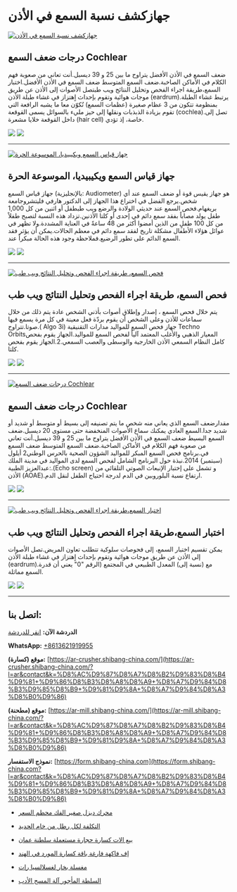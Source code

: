 # جهازكشف نسبة السمع في الأذن

<a href="https://swt.shibang-china.com/?l=ar&img&k=%D8%AC%D9%87%D8%A7%D8%B2%D9%83%D8%B4%D9%81+%D9%86%D8%B3%D8%A8%D8%A9+%D8%A7%D9%84%D8%B3%D9%85%D8%B9+%D9%81%D9%8A+%D8%A7%D9%84%D8%A3%D8%B0%D9%86" target="_blank">![جهازكشف نسبة السمع في الأذن](http://static.shibang-china.com/all-800x300/257.jpg)</a>

## درجات ضعف السمع Cochlear
ضعف السمع في الأذن الأفضل يتراوح ما بين 25 و 39 ديسبل.أنت تعاني من صعوبة فهم الكلام في الأماكن الصاخبة.ضعف السمع المتوسط ضعف السمع في الأذن الأفضل.اختبار السمع،طريقة اجراء الفحص وتحليل النتائج ويب طبتصل الأصوات إلى الأذن عن طريق موجات هوائية وتقوم بإحداث اٍهتزاز في غشاء طبلة الأذن (eardrum).يرتبط غشاء الطبلة بمنظومة تتكون من 3 عظام صغيرة (عظمات السمع) تُكوّن معا ما يشبه الرافعة التي تقوم بزيادة الذبذبات ونقلها إلى حيز مليء بالسوائل يسمى القوقعة (cochlea).تصل إلى داخل القوقعة خلايا مشعرة (hair cell) خاصة، إذ تؤدي.


<a href="https://whatsapp.shibangsoft.com/WhatsApp.php" target="_blank" title="WhatsApp">![](http://static.shibang-china.com/icon/whatsapp.png)</a> <a href="https://swt.shibang-china.com/?l=ar&icon&k=%D8%AC%D9%87%D8%A7%D8%B2%D9%83%D8%B4%D9%81+%D9%86%D8%B3%D8%A8%D8%A9+%D8%A7%D9%84%D8%B3%D9%85%D8%B9+%D9%81%D9%8A+%D8%A7%D9%84%D8%A3%D8%B0%D9%86" target="_blank">![](http://static.shibang-china.com/icon/chat-ar.png)</a>

---

<a href="https://swt.shibang-china.com/?l=ar&img&k=%D8%AC%D9%87%D8%A7%D8%B2%D9%83%D8%B4%D9%81+%D9%86%D8%B3%D8%A8%D8%A9+%D8%A7%D9%84%D8%B3%D9%85%D8%B9+%D9%81%D9%8A+%D8%A7%D9%84%D8%A3%D8%B0%D9%86" target="_blank">![جهاز قياس السمع ويكيبيديا، الموسوعة الحرة](http://static.shibang-china.com/all-800x300/161.jpg)</a>

## جهاز قياس السمع ويكيبيديا، الموسوعة الحرة
جهاز قياس السمع (بالإنجليزية: Audiometer) هو جهاز يقيس قوة أو ضعف السمع عند أي شخص.يرجع الفضل في اختراع هذا الجهاز إلى الدكتور هارفي فليتشروجامعة بريغهام.فحص السمع عند حديثي الولادة والرضع ويب طبطفل أو اثنين من كل 1,000 طفل يولد مصاباً بفقد سمع دائم في إحدى أو كلتا الأذنين.تزداد هذه النسبة لتصبح طفلاً من كل 100 طفلٍ من الذين أمضوا أكثر من 48 ساعةً في العناية المشددة.ولا تظهر في عوائل هؤلاء الأطفال مشكلة تاريخ لفقد سمع دائم في معظم الحالات.يمكن أن يؤثر فقد السمع الدائم على تطور الرضيع.فملاحظة وجود هذه الحالة مبكراً عند.


<a href="https://whatsapp.shibangsoft.com/WhatsApp.php" target="_blank" title="WhatsApp">![](http://static.shibang-china.com/icon/whatsapp.png)</a> <a href="https://swt.shibang-china.com/?l=ar&icon&k=%D8%AC%D9%87%D8%A7%D8%B2%D9%83%D8%B4%D9%81+%D9%86%D8%B3%D8%A8%D8%A9+%D8%A7%D9%84%D8%B3%D9%85%D8%B9+%D9%81%D9%8A+%D8%A7%D9%84%D8%A3%D8%B0%D9%86" target="_blank">![](http://static.shibang-china.com/icon/chat-ar.png)</a>

---

<a href="https://swt.shibang-china.com/?l=ar&img&k=%D8%AC%D9%87%D8%A7%D8%B2%D9%83%D8%B4%D9%81+%D9%86%D8%B3%D8%A8%D8%A9+%D8%A7%D9%84%D8%B3%D9%85%D8%B9+%D9%81%D9%8A+%D8%A7%D9%84%D8%A3%D8%B0%D9%86" target="_blank">![فحص السمع، طريقة اجراء الفحص وتحليل النتائج ويب طب](http://static.shibang-china.com/all-800x300/936.jpg)</a>

## فحص السمع، طريقة اجراء الفحص وتحليل النتائج ويب طب
يتم خلال فحص السمع ، إصدار وإطلاق أصوات بأذني الشخص عادة يتم ذلك من خلال سماعات للأذن وعلى الشخص أن يقوم بردّة فعل معينة في كل مرة يسمع فيها صوتا.تتراوح.( Algo 3i) جهاز فحص السمع للمواليد مدارات التقنيقية Techno Orbitsالمعيار الذهبي والأغلب المعتمد آلياً لفحص السمع للمواليد.الجهاز يقوم بفحص كامل النظام السمعي الأذن الخارجية والوسطى والعصب السمعي.2.الجهاز يقوم بفحص كلتا.


<a href="https://whatsapp.shibangsoft.com/WhatsApp.php" target="_blank" title="WhatsApp">![](http://static.shibang-china.com/icon/whatsapp.png)</a> <a href="https://swt.shibang-china.com/?l=ar&icon&k=%D8%AC%D9%87%D8%A7%D8%B2%D9%83%D8%B4%D9%81+%D9%86%D8%B3%D8%A8%D8%A9+%D8%A7%D9%84%D8%B3%D9%85%D8%B9+%D9%81%D9%8A+%D8%A7%D9%84%D8%A3%D8%B0%D9%86" target="_blank">![](http://static.shibang-china.com/icon/chat-ar.png)</a>

---

<a href="https://swt.shibang-china.com/?l=ar&img&k=%D8%AC%D9%87%D8%A7%D8%B2%D9%83%D8%B4%D9%81+%D9%86%D8%B3%D8%A8%D8%A9+%D8%A7%D9%84%D8%B3%D9%85%D8%B9+%D9%81%D9%8A+%D8%A7%D9%84%D8%A3%D8%B0%D9%86" target="_blank">![درجات ضعف السمع Cochlear](http://static.shibang-china.com/all-800x300/797.jpg)</a>

## درجات ضعف السمع Cochlear
مقدارضعف السمع الذي يعاني منه شخص ما يتم تصنيفه إلى بسيط أو متوسط أو شديد أو شديد جدا.السمع العادي يمكنك سماع الأصوات المنخفضة حتى مستوى 20 ديسبل.ضعف السمع البسيط ضعف السمع في الأذن الأفضل يتراوح ما بين 25 و 39 ديسبل.أنت تعاني من صعوبة فهم الكلام في الأماكن الصاخبة.ضعف السمع المتوسط ضعف السمع في.برنامج فحص السمع المبكر للمواليد الشؤون الصحية بالحرس الوطني2 أيلول (سبتمبر) 2014.​نبذة حول البرنامج الشامل لفحص السمع لدى المواليد في مدينة الملك عبدالعزيز الطبية:.(Echo screen) و تشمل على إختبار الإنبعاث الصوتي التلقائي من الأذن (AOAE).ارتفاع نسبة البلوروبين في الدم لدرجة احتياج الطفل لنقل الدم.


<a href="https://whatsapp.shibangsoft.com/WhatsApp.php" target="_blank" title="WhatsApp">![](http://static.shibang-china.com/icon/whatsapp.png)</a> <a href="https://swt.shibang-china.com/?l=ar&icon&k=%D8%AC%D9%87%D8%A7%D8%B2%D9%83%D8%B4%D9%81+%D9%86%D8%B3%D8%A8%D8%A9+%D8%A7%D9%84%D8%B3%D9%85%D8%B9+%D9%81%D9%8A+%D8%A7%D9%84%D8%A3%D8%B0%D9%86" target="_blank">![](http://static.shibang-china.com/icon/chat-ar.png)</a>

---

<a href="https://swt.shibang-china.com/?l=ar&img&k=%D8%AC%D9%87%D8%A7%D8%B2%D9%83%D8%B4%D9%81+%D9%86%D8%B3%D8%A8%D8%A9+%D8%A7%D9%84%D8%B3%D9%85%D8%B9+%D9%81%D9%8A+%D8%A7%D9%84%D8%A3%D8%B0%D9%86" target="_blank">![اختبار السمع،طريقة اجراء الفحص وتحليل النتائج ويب طب](http://static.shibang-china.com/all-800x300/583.jpg)</a>

## اختبار السمع،طريقة اجراء الفحص وتحليل النتائج ويب طب
يمكن تقسيم اختبار السمع، إلى فحوصات سلوكية تتطلب تعاون المريض.تصل الأصوات إلى الأذن عن طريق موجات هوائية وتقوم بإحداث اٍهتزاز في غشاء طبلة الأذن (eardrum).مع (نسبة إلى) المعدل الطبيعي في المجتمع (الرقم &quot;0&quot; يعني أن قدرة السمع مماثلة.

<a href="https://whatsapp.shibangsoft.com/WhatsApp.php" target="_blank" title="WhatsApp">![](http://static.shibang-china.com/icon/whatsapp.png)</a> <a href="https://swt.shibang-china.com/?l=ar&icon&k=%D8%AC%D9%87%D8%A7%D8%B2%D9%83%D8%B4%D9%81+%D9%86%D8%B3%D8%A8%D8%A9+%D8%A7%D9%84%D8%B3%D9%85%D8%B9+%D9%81%D9%8A+%D8%A7%D9%84%D8%A3%D8%B0%D9%86" target="_blank">![](http://static.shibang-china.com/icon/chat-ar.png)</a>

---
## اتصل بنا:

**الدردشة الآن:** [انقر للدردشة](https://swt.shibang-china.com?l=ar&contact&k=%D8%AC%D9%87%D8%A7%D8%B2%D9%83%D8%B4%D9%81+%D9%86%D8%B3%D8%A8%D8%A9+%D8%A7%D9%84%D8%B3%D9%85%D8%B9+%D9%81%D9%8A+%D8%A7%D9%84%D8%A3%D8%B0%D9%86)

**WhatsApp:**  [+8613621919955](https://whatsapp.shibangsoft.com/WhatsApp.php)

**موقع (كسارة):** [https://ar-crusher.shibang-china.com/](https://ar-crusher.shibang-china.com/?l=ar&contact&k=%D8%AC%D9%87%D8%A7%D8%B2%D9%83%D8%B4%D9%81+%D9%86%D8%B3%D8%A8%D8%A9+%D8%A7%D9%84%D8%B3%D9%85%D8%B9+%D9%81%D9%8A+%D8%A7%D9%84%D8%A3%D8%B0%D9%86)

**موقع (مطحنة):** [https://ar-mill.shibang-china.com/](https://ar-mill.shibang-china.com/?l=ar&contact&k=%D8%AC%D9%87%D8%A7%D8%B2%D9%83%D8%B4%D9%81+%D9%86%D8%B3%D8%A8%D8%A9+%D8%A7%D9%84%D8%B3%D9%85%D8%B9+%D9%81%D9%8A+%D8%A7%D9%84%D8%A3%D8%B0%D9%86)

**نموذج الاستفسار:** [https://form.shibang-china.com](https://form.shibang-china.com?l=ar&contact&k=%D8%AC%D9%87%D8%A7%D8%B2%D9%83%D8%B4%D9%81+%D9%86%D8%B3%D8%A8%D8%A9+%D8%A7%D9%84%D8%B3%D9%85%D8%B9+%D9%81%D9%8A+%D8%A7%D9%84%D8%A3%D8%B0%D9%86)

* [محرك ديزل صغير الفك محطم السعر](../31/%D9%85%D8%AD%D8%B1%D9%83%20%D8%AF%D9%8A%D8%B2%D9%84%20%D8%B5%D8%BA%D9%8A%D8%B1%20%D8%A7%D9%84%D9%81%D9%83%20%D9%85%D8%AD%D8%B7%D9%85%20%D8%A7%D9%84%D8%B3%D8%B9%D8%B1.md)

* [التكلفة لكل رطل من خام الحديد](../34/%D8%A7%D9%84%D8%AA%D9%83%D9%84%D9%81%D8%A9%20%D9%84%D9%83%D9%84%20%D8%B1%D8%B7%D9%84%20%D9%85%D9%86%20%D8%AE%D8%A7%D9%85%20%D8%A7%D9%84%D8%AD%D8%AF%D9%8A%D8%AF.md)

* [بيع الات كسارة حجارة مستعملة سلطنة عمان](../35/%D8%A8%D9%8A%D8%B9%20%D8%A7%D9%84%D8%A7%D8%AA%20%D9%83%D8%B3%D8%A7%D8%B1%D8%A9%20%D8%AD%D8%AC%D8%A7%D8%B1%D8%A9%20%D9%85%D8%B3%D8%AA%D8%B9%D9%85%D9%84%D8%A9%20%D8%B3%D9%84%D8%B7%D9%86%D8%A9%20%D8%B9%D9%85%D8%A7%D9%86.md)

* [إف فاكهة فارغة باقة كسارة المورد في الهند](../34/%D8%A5%D9%81%20%D9%81%D8%A7%D9%83%D9%87%D8%A9%20%D9%81%D8%A7%D8%B1%D8%BA%D8%A9%20%D8%A8%D8%A7%D9%82%D8%A9%20%D9%83%D8%B3%D8%A7%D8%B1%D8%A9%20%D8%A7%D9%84%D9%85%D9%88%D8%B1%D8%AF%20%D9%81%D9%8A%20%D8%A7%D9%84%D9%87%D9%86%D8%AF.md)

* [مغسلة بخار لغسلالسيا رات](../35/%D9%85%D8%BA%D8%B3%D9%84%D8%A9%20%D8%A8%D8%AE%D8%A7%D8%B1%20%D9%84%D8%BA%D8%B3%D9%84%D8%A7%D9%84%D8%B3%D9%8A%D8%A7%20%D8%B1%D8%A7%D8%AA.md)

* [السلطة المأجور آلة المسح الأدب](../31/%D8%A7%D9%84%D8%B3%D9%84%D8%B7%D8%A9%20%D8%A7%D9%84%D9%85%D8%A3%D8%AC%D9%88%D8%B1%20%D8%A2%D9%84%D8%A9%20%D8%A7%D9%84%D9%85%D8%B3%D8%AD%20%D8%A7%D9%84%D8%A3%D8%AF%D8%A8.md)